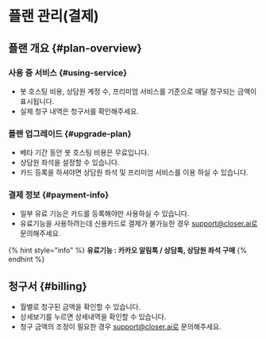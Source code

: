 # 플랜 관리\(결제\)

## 플랜 개요 {#plan-overview}

### 사용 중 서비스 {#using-service}

* 봇 호스팅 비용, 상담원 계정 수, 프리미엄 서비스를 기준으로 매달 청구되는 금액이 표시됩니다.
* 실제 청구 내역은 청구서를 확인해주세요.

### 플랜 업그레이드 {#upgrade-plan}

* 베타 기간 동안 봇 호스팅 비용은 무료입니다.
* 상담원 좌석을 설정할 수 있습니다.
* 카드 등록을 하셔야면 상담원 좌석 및 프리미엄 서비스를 이용 하실 수 있습니다.

### 결제 정보 {#payment-info}

* 일부 유료 기능은 카드를 등록해야만 사용하실 수 있습니다.
* 유료기능을 사용하려는데 신용카드로 결제가 불가능한 경우 support@closer.ai로 문의해주세요.

{% hint style="info" %}
**유료기능 : 카카오 알림톡 / 상담톡, 상담원 좌석 구매**
{% endhint %}

## 청구서 {#billing}

* 월별로 청구된 금액을 확인할 수 있습니다.
* 상세보기를 누르면 상세내역을 확인할 수 있습니다.
* 청구 금액의 조정이 필요한 경우 support@closer.ai로 문의해주세요.

